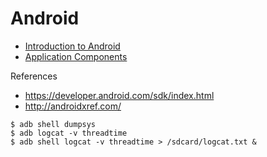 # Android
- [Introduction to Android](./introduction/README.md)
- [Application Components](./app-components/README.md)

References
- https://developer.android.com/sdk/index.html
- http://androidxref.com/


```shell
$ adb shell dumpsys
$ adb logcat -v threadtime
$ adb shell logcat -v threadtime > /sdcard/logcat.txt &
```
